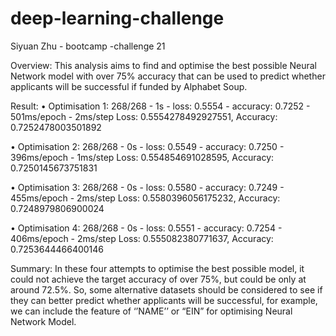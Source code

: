 # deep-learning-challenge
Siyuan Zhu - bootcamp -challenge 21

Overview:
This analysis aims to find and optimise the best possible Neural Network model with over 75% accuracy that can be used to predict whether applicants will be successful if funded by Alphabet Soup.

Result:
•	Optimisation 1: 
268/268 - 1s - loss: 0.5554 - accuracy: 0.7252 - 501ms/epoch - 2ms/step
Loss: 0.5554278492927551, Accuracy: 0.7252478003501892


•	Optimisation 2:
268/268 - 0s - loss: 0.5549 - accuracy: 0.7250 - 396ms/epoch - 1ms/step
Loss: 0.554854691028595, Accuracy: 0.7250145673751831


•	Optimisation 3:
268/268 - 0s - loss: 0.5580 - accuracy: 0.7249 - 455ms/epoch - 2ms/step
Loss: 0.5580396056175232, Accuracy: 0.7248979806900024


•	Optimisation 4:
268/268 - 0s - loss: 0.5551 - accuracy: 0.7254 - 406ms/epoch - 2ms/step
Loss: 0.555082380771637, Accuracy: 0.7253644466400146


Summary: 
In these four attempts to optimise the best possible model, it could not achieve the target accuracy of over 75%, but could be only at around 72.5%. So, some alternative datasets should be considered to see if they can better predict whether applicants will be successful, for example, we can include the feature of ‘’NAME’’ or “EIN” for optimising Neural Network Model.  

